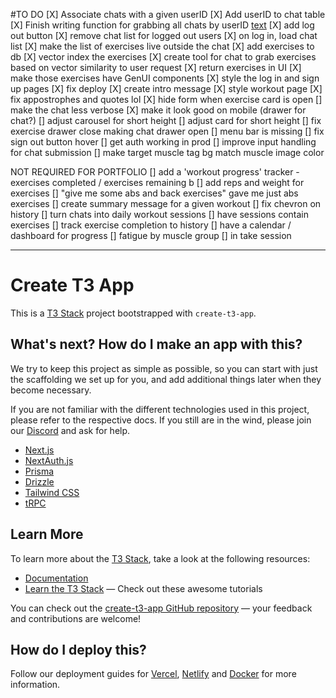 #TO DO 
[X] Associate chats with a given userID
[X] Add userID to chat table
[X] Finish writing function for grabbing all chats by userID [text](src/server/api/routers/chat.ts)
[X] add log out button
[X] remove chat list for logged out users
[X] on log in, load chat list
[X] make the list of exercises live outside the chat
[X] add exercises to db
[X] vector index the exercises
[X] create tool for chat to grab exercises based on vector similarity to user request
[X] return exercises in UI
[X] make those exercises have GenUI components
[X] style the log in and sign up pages
[X] fix deploy
[X] create intro message
[X] style workout page
[X] fix appostrophes and quotes lol
[X] hide form when exercise card is open
[] make the chat less verbose
[X] make it look good on mobile (drawer for chat?)
[] adjust carousel for short height
[] adjust card for short height
[] fix exercise drawer close making chat drawer open
[] menu bar is missing
[] fix sign out button hover
[] get auth working in prod
[] improve input handling for chat submission
[] make target muscle tag bg match muscle image color

NOT REQUIRED FOR PORTFOLIO
[] add a 'workout progress' tracker - exercises completed / exercises remaining b
[] add reps and weight for exercises
[] "give me some abs and back exercises" gave me just abs exercises
[] create summary message for a given workout
[] fix chevron on history
[] turn chats into daily workout sessions
[] have sessions contain exercises
[] track exercise completion to history 
[] have a calendar / dashboard for progress
[] fatigue by muscle group
[] in take session 



----
# Create T3 App

This is a [T3 Stack](https://create.t3.gg/) project bootstrapped with `create-t3-app`.

## What's next? How do I make an app with this?

We try to keep this project as simple as possible, so you can start with just the scaffolding we set up for you, and add additional things later when they become necessary.

If you are not familiar with the different technologies used in this project, please refer to the respective docs. If you still are in the wind, please join our [Discord](https://t3.gg/discord) and ask for help.

- [Next.js](https://nextjs.org)
- [NextAuth.js](https://next-auth.js.org)
- [Prisma](https://prisma.io)
- [Drizzle](https://orm.drizzle.team)
- [Tailwind CSS](https://tailwindcss.com)
- [tRPC](https://trpc.io)

## Learn More

To learn more about the [T3 Stack](https://create.t3.gg/), take a look at the following resources:

- [Documentation](https://create.t3.gg/)
- [Learn the T3 Stack](https://create.t3.gg/en/faq#what-learning-resources-are-currently-available) — Check out these awesome tutorials

You can check out the [create-t3-app GitHub repository](https://github.com/t3-oss/create-t3-app) — your feedback and contributions are welcome!

## How do I deploy this?

Follow our deployment guides for [Vercel](https://create.t3.gg/en/deployment/vercel), [Netlify](https://create.t3.gg/en/deployment/netlify) and [Docker](https://create.t3.gg/en/deployment/docker) for more information.
